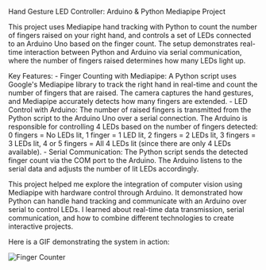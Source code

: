Hand Gesture LED Controller: Arduino & Python Mediapipe Project

This project uses Mediapipe hand tracking with Python to count the
number of fingers raised on your right hand, and controls a set of LEDs
connected to an Arduino Uno based on the finger count. The setup
demonstrates real-time interaction between Python and Arduino via serial
communication, where the number of fingers raised determines how many
LEDs light up.

Key Features:  - Finger Counting with Mediapipe: A Python script uses
Google's Mediapipe library to track the right hand in real-time and
count the number of fingers that are raised. The camera captures the
hand gestures, and Mediapipe accurately detects how many fingers are
extended.  - LED Control with Arduino: The number of raised fingers is
transmitted from the Python script to the Arduino Uno over a serial
connection. The Arduino is responsible for controlling 4 LEDs based on
the number of fingers detected: 0 fingers = No LEDs lit, 1 finger = 1
LED lit, 2 fingers = 2 LEDs lit, 3 fingers = 3 LEDs lit, 4 or 5 fingers
= All 4 LEDs lit (since there are only 4 LEDs available).  - Serial
Communication: The Python script sends the detected finger count via the
COM port to the Arduino. The Arduino listens to the serial data and
adjusts the number of lit LEDs accordingly.

This project helped me explore the integration of computer vision using
Mediapipe with hardware control through Arduino. It demonstrated how
Python can handle hand tracking and communicate with an Arduino over
serial to control LEDs. I learned about real-time data transmission,
serial communication, and how to combine different technologies to
create interactive projects.

Here is a GIF demonstrating the system in action:

![Finger Counter](video_fingers_LED.gif)